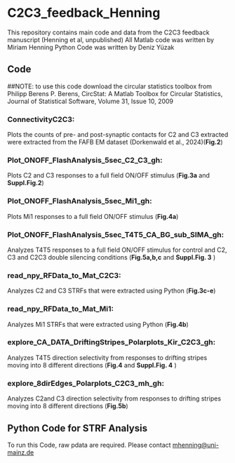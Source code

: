 # C2C3_feedback_Henning
This repository contains main code and data from the C2C3 feedback manuscript (Henning et al, unpublished)
All Matlab code was written by Miriam Henning 
Python Code was written by Deniz Yüzak 


## Code 

##NOTE: to use this code download the circular statistics toolbox from Philipp Berens 
P. Berens, CircStat: A Matlab Toolbox for Circular Statistics, Journal of Statistical Software, Volume 31, Issue 10, 2009 

### ConnectivityC2C3:
Plots the counts of pre- and post-synaptic contacts for C2 and C3 extracted were extracted from the FAFB EM dataset (Dorkenwald et al., 2024)(**Fig.2**) 

### Plot_ONOFF_FlashAnalysis_5sec_C2_C3_gh:
Plots C2 and C3 responses to a full field ON/OFF stimulus (**Fig.3a** and **Suppl.Fig.2**)

### Plot_ONOFF_FlashAnalysis_5sec_Mi1_gh:
Plots Mi1 responses to a full field ON/OFF stimulus (**Fig.4a**)

### Plot_ONOFF_FlashAnalysis_5sec_T4T5_CA_BG_sub_SIMA_gh:
Analyzes T4T5 responses to a full field ON/OFF stimulus for control and C2, C3 and C2C3 double silencing conditions  (**Fig.5a,b,c** and **Suppl.Fig. 3** )

### read_npy_RFData_to_Mat_C2C3:
Analyzes C2 and C3 STRFs that were extracted using Python (**Fig.3c-e**)

### read_npy_RFData_to_Mat_Mi1:
Analyzes Mi1 STRFs that were extracted using Python (**Fig.4b**)

### explore_CA_DATA_DriftingStripes_Polarplots_Kir_C2C3_gh:
Analyzes T4T5 direction selectivity from responses to drifting stripes moving into 8 different directions (**Fig.4** and **Suppl.Fig. 4** )

### explore_8dirEdges_Polarplots_C2C3_mh_gh:
Analyzes C2and C3 direction selectivity from responses to drifting stripes moving into 8 different directions (**Fig.5b**)



## Python Code for STRF Analysis 
To run this Code, raw pdata are required. Please contact mhenning@uni-mainz.de
